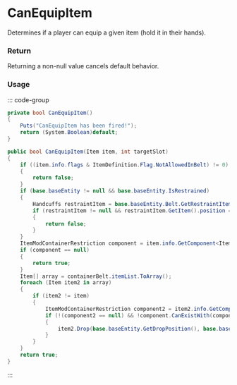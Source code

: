 <Badge type="danger" text="Carbon Compatible"/><Badge type="warning" text="Oxide Compatible"/>
# CanEquipItem
Determines if a player can equip a given item (hold it in their hands).
### Return
Returning a non-null value cancels default behavior.

### Usage
::: code-group
```csharp [Example]
private bool CanEquipItem()
{
	Puts("CanEquipItem has been fired!");
	return (System.Boolean)default;
}
```
```csharp [Source — Assembly-CSharp @ PlayerInventory]
public bool CanEquipItem(Item item, int targetSlot)
{
	if ((item.info.flags & ItemDefinition.Flag.NotAllowedInBelt) != 0)
	{
		return false;
	}
	if (base.baseEntity != null && base.baseEntity.IsRestrained)
	{
		Handcuffs restraintItem = base.baseEntity.Belt.GetRestraintItem();
		if (restraintItem != null && restraintItem.GetItem().position == targetSlot)
		{
			return false;
		}
	}
	ItemModContainerRestriction component = item.info.GetComponent<ItemModContainerRestriction>();
	if (component == null)
	{
		return true;
	}
	Item[] array = containerBelt.itemList.ToArray();
	foreach (Item item2 in array)
	{
		if (item2 != item)
		{
			ItemModContainerRestriction component2 = item2.info.GetComponent<ItemModContainerRestriction>();
			if (!(component2 == null) && !component.CanExistWith(component2) && !item2.MoveToContainer(containerMain))
			{
				item2.Drop(base.baseEntity.GetDropPosition(), base.baseEntity.GetDropVelocity());
			}
		}
	}
	return true;
}

```
:::
